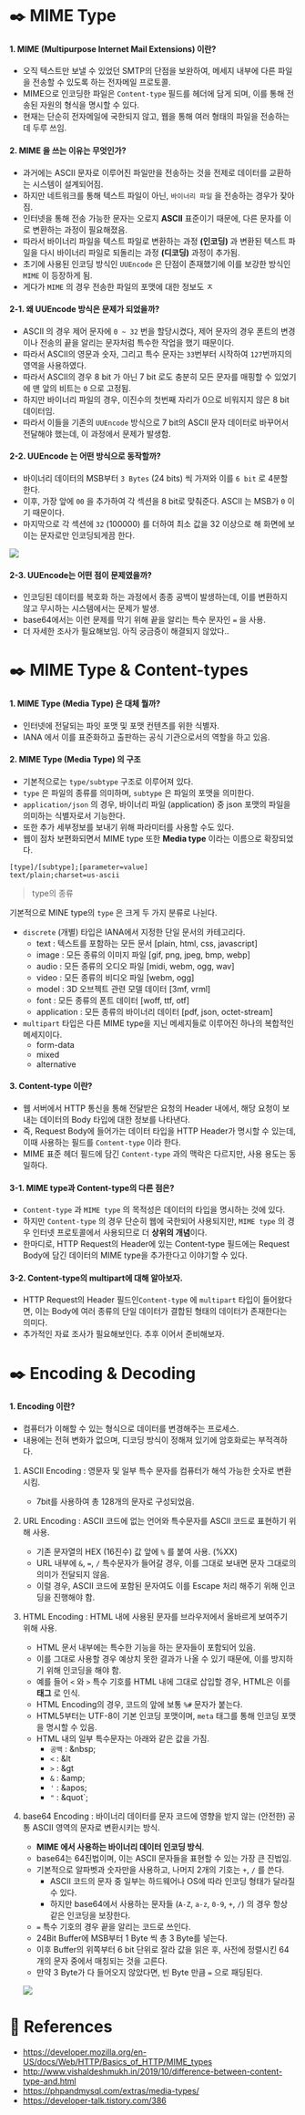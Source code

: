 # ✒️ MIME Type

#### 1. MIME (Multipurpose Internet Mail Extensions) 이란?

-   오직 텍스트만 보낼 수 있었던 SMTP의 단점을 보완하여, 메세지 내부에 다른 파일을 전송할 수 있도록 하는 전자메일 프로토콜.
-   MIME으로 인코딩한 파일은 `Content-type` 필드를 헤더에 담게 되며, 이를 통해 전송된 자원의 형식을 명시할 수 있다.
-   현재는 단순히 전자메일에 국한되지 않고, 웹을 통해 여러 형태의 파일을 전송하는데 두루 쓰임.

#### 2. MIME 을 쓰는 이유는 무엇인가?

-   과거에는 ASCII 문자로 이루어진 파일만을 전송하는 것을 전제로 데이터를 교환하는 시스템이 설계되어짐.
-   하지만 네트워크를 통해 텍스트 파일이 아닌, `바이너리 파일` 을 전송하는 경우가 잦아짐.
-   인터넷을 통해 전송 가능한 문자는 오로지 **ASCII** 표준이기 때문에, 다른 문자를 이로 변환하는 과정이 필요해졌음.
-   따라서 바이너리 파일을 텍스트 파일로 변환하는 과정 **(인코딩)** 과 변환된 텍스트 파일을 다시 바이너리 파일로 되돌리는 과정 **(디코딩)** 과정이 추가됨.
- 초기에 사용된 인코딩 방식인 `UUEncode` 은 단점이 존재했기에 이를 보강한 방식인 `MIME` 이 등장하게 됨.
- 게다가 `MIME` 의 경우 전송한 파일의 포맷에 대한 정보도 ㅈ

#### 2-1. 왜 UUEncode 방식은 문제가 되었을까?

-   ASCII 의 경우 제어 문자에 `0 ~ 32` 번을 할당시켰다, 제어 문자의 경우 폰트의 변경이나 전송의 끝을 알리는 문자처럼 특수한 작업을 했기 때문이다.
- 따라서 ASCII의 영문과 숫자, 그리고 특수 문자는 `33`번부터 시작하여 `127`번까지의 영역을 사용하였다.
-   따라서 ASCII의 경우 8 bit 가 아닌 7 bit 로도 충분히 모든 문자를 매핑할 수 있었기에 맨 앞의 비트는 `0` 으로 고정됨.
-   하지만 바이너리 파일의 경우, 이진수의 첫번째 자리가 0으로 비워지지 않은 8 bit 데이터임.
-   따라서 이들을 기존의 `UUEncode` 방식으로 7 bit의 ASCII 문자 데이터로 바꾸어서 전달해야 했는데, 이 과정에서 문제가 발생함.

#### 2-2. UUEncode 는 어떤 방식으로 동작할까?

- 바이너리 데이터의 MSB부터 `3 Bytes` (24 bits) 씩 가져와 이를 `6 bit` 로 4분할 한다.
- 이후, 가장 앞에 `00` 을 추가하여 각 섹션을 8 bit로 맞춰준다. ASCII 는 MSB가 `0` 이기 때문이다.
- 마지막으로 각 섹션에 `32` (100000) 를 더하여 최소 값을 32 이상으로 해 화면에 보이는 문자로만 인코딩되게끔 한다.

![](https://velog.velcdn.com/images/rookieand/post/7493c30e-9086-42d5-85e1-427f4d564be1/image.PNG)


#### 2-3. UUEncode는 어떤 점이 문제였을까?
- 인코딩된 데이터를 복호화 하는 과정에서 종종 공백이 발생하는데, 이를 변환하지 않고 무시하는 시스템에서는 문제가 발생.
- base64에서는 이런 문제를 막기 위해 끝을 알리는 특수 문자인 `=` 을 사용.
- 더 자세한 조사가 필요해보임. 아직 궁금증이 해결되지 않았다..


# ✒️ MIME Type & Content-types

#### 1. MIME Type (Media Type) 은 대체 뭘까?

-   인터넷에 전달되는 파잇 포맷 및 포맷 컨텐츠를 위한 식별자.
-   IANA 에서 이를 표준화하고 출판하는 공식 기관으로서의 역할을 하고 있음.

#### 2. MIME Type (Media Type) 의 구조

-   기본적으로는 `type/subtype` 구조로 이루어져 있다.
-   `type` 은 파일의 종류를 의미하며, `subtype` 은 파일의 포맷을 의미한다.
-   `application/json` 의 경우, 바이너리 파일 (application) 중 json 포맷의 파일을 의미하는 식별자로서 기능한다.
- 또한 추가 세부정보를 보내기 위해 파라미터를 사용할 수도 있다.
-   웹이 점차 보편화되면서 MIME type 또한 **Media type** 이라는 이름으로 확장되었다.

```
[type]/[subtype];[parameter=value]
text/plain;charset=us-ascii
```

> type의 종류

기본적으로 MINE type의 `type` 은 크게 두 가지 분류로 나뉜다. 

   - `discrete` (개별) 타입은 IANA에서 지정한 단일 문서의 카테고리다.
        - text : 텍스트를 포함하는 모든 문서 [plain, html, css, javascript]
        - image : 모든 종류의 이미지 파일 [gif, png, jpeg, bmp, webp]
        - audio : 모든 종류의 오디오 파일 [midi, webm, ogg, wav]
        - video : 모든 종류의 비디오 파일 [webm, ogg]
        - model : 3D 오브젝트 관련 모델 데이터 [3mf, vrml]
        - font : 모든 종류의 폰트 데이터 [woff, ttf, otf]
        - application : 모든 종류의 바이너리 데이터 [pdf, json, octet-stream]
   - `multipart` 타입은 다른 MIME type을 지닌 메세지들로 이루어진 하나의 복합적인 메세지이다.
        - form-data
        - mixed
        - alternative

#### 3. Content-type 이란?

- 웹 서버에서 HTTP 통신을 통해 전달받은 요청의 Header 내에서, 해당 요청이 보내는 데이터의 Body 타입에 대한 정보를 나타낸다.
- 즉, Request Body에 들어가는 데이터 타입을 HTTP Header가 명시할 수 있는데, 이때 사용하는 필드를 `Content-type` 이라 한다.
- MIME 표준 헤더 필드에 담긴 `Content-type` 과의 맥락은 다르지만, 사용 용도는 동일하다.

#### 3-1. MIME type과 Content-type의 다른 점은?
- `Content-type` 과 `MIME type` 의 목적성은 데이터의 타입을 명시하는 것에 있다.
- 하지만 `Content-type` 의 경우 단순히 웹에 국한되어 사용되지만, `MIME type` 의 경우 인터넷 프로토콜에서 사용되므로 더 **상위의 개념**이다.
- 한마디로, HTTP Request의 Header에 있는 Content-type 필드에는 Request Body에 담긴 데이터의 MIME type을 추가한다고 이야기할 수 있다.

#### 3-2. Content-type의 multipart에 대해 알아보자.
- HTTP Request의 Header 필드인`Content-type` 에 `multipart` 타입이 들어왔다면, 이는 Body에 여러 종류의 단일 데이터가 결합된 형태의 데이터가 존재한다는 의미다.
- 추가적인 자료 조사가 필요해보인다. 추후 이어서 준비해보자.


# ✒️ Encoding & Decoding

#### 1. Encoding 이란?

-   컴퓨터가 이해할 수 있는 형식으로 데이터를 변경해주는 프로세스.
-   내용에는 전혀 변화가 없으며, 디코딩 방식이 정해져 있기에 암호화로는 부적격하다.

1. ASCII Encoding : 영문자 및 일부 특수 문자를 컴퓨터가 해석 가능한 숫자로 변환시킴.

    - 7bit를 사용하여 총 128개의 문자로 구성되었음.

2. URL Encoding : ASCII 코드에 없는 언어와 특수문자를 ASCII 코드로 표현하기 위해 사용.
    - 기존 문자열의 HEX (16진수) 값 앞에 `%` 를 붙여 사용. (%XX)
    - URL 내부에 `&`, `=`, `/` 특수문자가 들어갈 경우, 이를 그대로 보내면 문자 그대로의 의미가 전달되지 않음.
    - 이럴 경우, ASCII 코드에 포함된 문자여도 이를 Escape 처리 해주기 위해 인코딩을 진행해야 함.
3. HTML Encoding : HTML 내에 사용된 문자를 브라우저에서 올바르게 보여주기 위해 사용.

    - HTML 문서 내부에는 특수한 기능을 하는 문자들이 포함되어 있음.
    - 이를 그대로 사용할 경우 예상치 못한 결과가 나올 수 있기 때문에, 이를 방지하기 위해 인코딩을 해야 함.
    - 예를 들어 `<` 와 `>` 특수 기호를 HTML 내에 그대로 삽입할 경우, HTML은 이를 **태그** 로 인식.
    - HTML Encoding의 경우, 코드의 앞에 보통 `%#` 문자가 붙는다.
    - HTML5부터는 UTF-8이 기본 인코딩 포맷이며, `meta` 태그를 통해 인코딩 포맷을 명시할 수 있음.
    - HTML 내의 일부 특수문자는 아래와 같은 값을 가짐.
        - `공백` : &nbsp\;
        - `<` : &lt
        - `>` : &gt
        - `&` : &amp\;
        - `'` : &apos\;
        - `"` : &quot`;

4. base64 Encoding : 바이너리 데이터를 문자 코드에 영향을 받지 않는 (안전한) 공통 ASCII 영역의 문자로 변환시키는 방식.

    - **MIME 에서 사용하는 바이너리 데이터 인코딩 방식**.
    - base64는 64진법이며, 이는 ASCII 문자들을 표현할 수 있는 가장 큰 진법임.
    - 기본적으로 알파벳과 숫자만을 사용하고, 나머지 2개의 기호는 `+`, `/` 를 쓴다.
        - ASCII 코드의 문자 중 일부는 하드웨어나 OS에 따라 인코딩 형태가 달라질 수 있다.
        - 하지만 base64에서 사용하는 문자들 (`A-Z`, `a-z`, `0-9`, `+`, `/`) 의 경우 항상 같은 인코딩을 보장한다.
    - `=` 특수 기호의 경우 끝을 알리는 코드로 쓰인다.
    - 24Bit Buffer에 MSB부터 1 Byte 씩 총 3 Byte를 넣는다.
    - 이후 Buffer의 위쪽부터 6 bit 단위로 잘라 값을 읽은 후, 사전에 정렬시킨 64개의 문자 중에서 매칭되는 것을 고른다.
    - 만약 3 Byte가 다 들어오지 않았다면, 빈 Byte 만큼 `=` 으로 패딩된다.
    
    ![](https://velog.velcdn.com/images/rookieand/post/c3d3b8a0-b164-418b-9bf2-fb98ab65706d/image.PNG)


# 📖 References
- https://developer.mozilla.org/en-US/docs/Web/HTTP/Basics_of_HTTP/MIME_types
- http://www.vishaldeshmukh.in/2019/10/difference-between-content-type-and.html
- https://phpandmysql.com/extras/media-types/
- https://developer-talk.tistory.com/386